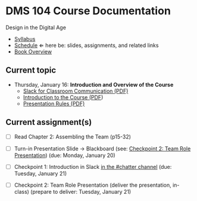 # DMS 104 Course Documentation
Design in the Digital Age

- [Syllabus](syllabus.md)
- [Schedule](schedule.md)  &lArr; here be: slides, assignments, and related links
- [Book Overview](book-overview.md)

## Current topic

- Thursday, January 16: **Introduction and Overview of the Course**
  - [Slack for Classroom Communication (PDF)](01-introduction/slack-for-classroom-communication.pdf)
  - [Introduction to the Course (PDF](01-introduction/introduction.pdf))
  - [Presentation Rules (PDF)](01-introduction/presentation-rules.pdf)

## Current assignment(s)

- [ ] Read Chapter 2: Assembling the Team (p15-32)
- [ ] Turn-in Presentation Slide &rarr; Blackboard (see: [Checkpoint 2: Team Role Presentation](checkpoint02-team-role-presentation/instructions.md)) (due: Monday, January 20)
- [ ] Checkpoint 1: Introduction in Slack [in the #chatter channel](https://app.slack.com/client/TS485SS6R/CS3PUNWFN) (due: Tuesday, January 21)
- [ ] Checkpoint 2: Team Role Presentation (deliver the presentation, in-class) (prepare to deliver: Tuesday, January 21)

